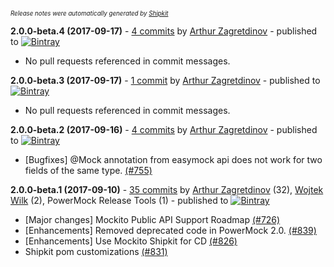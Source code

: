 <sup><sup>*Release notes were automatically generated by [Shipkit](http://shipkit.org/)*</sup></sup>

**2.0.0-beta.4 (2017-09-17)** - [4 commits](https://github.com/powermock/powermock/compare/powermock-2.0.0-beta.3...powermock-2.0.0-beta.4) by [Arthur Zagretdinov](https://github.com/thekingnothing) - published to [![Bintray](https://img.shields.io/badge/Bintray-2.0.0-beta.4-green.svg)](https://bintray.com/powermock/null/powermock-development/2.0.0-beta.4)
 - No pull requests referenced in commit messages.

**2.0.0-beta.3 (2017-09-17)** - [1 commit](https://github.com/powermock/powermock/compare/powermock-2.0.0-beta.2...powermock-2.0.0-beta.3) by [Arthur Zagretdinov](https://github.com/thekingnothing) - published to [![Bintray](https://img.shields.io/badge/Bintray-2.0.0-beta.3-green.svg)](https://bintray.com/thekingnothing/null/null/2.0.0-beta.3)
 - No pull requests referenced in commit messages.

**2.0.0-beta.2 (2017-09-16)** - [4 commits](https://github.com/powermock/powermock/compare/powermock-2.0.0-beta.1...powermock-2.0.0-beta.2) by [Arthur Zagretdinov](https://github.com/thekingnothing) - published to [![Bintray](https://img.shields.io/badge/Bintray-2.0.0-beta.2-green.svg)](https://bintray.com/powermock/maven/powermock/2.0.0-beta.2)
 - [Bugfixes] @Mock annotation from easymock api does not work for two fields of the same type. [(#755)](https://github.com/powermock/powermock/issues/755)

**2.0.0-beta.1 (2017-09-10)** - [35 commits](https://github.com/powermock/powermock/compare/powermock-1.7.1...powermock-2.0.0-beta.1) by [Arthur Zagretdinov](https://github.com/thekingnothing) (32), [Wojtek Wilk](https://github.com/wwilk) (2), PowerMock Release Tools (1) - published to [![Bintray](https://img.shields.io/badge/Bintray-2.0.0-beta.1-green.svg)](https://bintray.com/powermock/maven/powermock/2.0.0-beta.1)
 - [Major changes] Mockito Public API Support Roadmap  [(#726)](https://github.com/powermock/powermock/issues/726)
 - [Enhancements] Removed deprecated code in PowerMock 2.0.  [(#839)](https://github.com/powermock/powermock/issues/839)
 - [Enhancements] Use Mockito Shipkit for CD [(#826)](https://github.com/powermock/powermock/issues/826)
 - Shipkit pom customizations [(#831)](https://github.com/powermock/powermock/pull/831)

